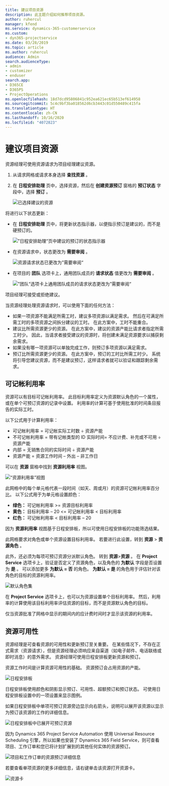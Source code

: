 ```yaml
---
title: 建议项目资源
description: 此主题介绍如何推荐项目资源。
author: ruhercul
manager: kfend
ms.service: dynamics-365-customerservice
ms.custom:
- dyn365-projectservice
ms.date: 03/28/2019
ms.topic: article
ms.author: ruhercul
audience: Admin
search.audienceType:
- admin
- customizer
- enduser
search.app:
- D365CE
- D365PS
- ProjectOperations
ms.openlocfilehash: 18d7dcd95806841c952ea621ec65b513ef614958
ms.sourcegitcommit: 5c4c9bf3ba018562d6cb3443c01d550489c415fa
ms.translationtype: HT
ms.contentlocale: zh-CN
ms.lasthandoff: 10/16/2020
ms.locfileid: "4072823"
---
```

# <a name="propose-project-resources"></a>建议项目资源

资源经理可使用资源请求为项目经理建议资源。

1. 从请求网格或请求本身选择 **查找资源** 。
2. 在 **日程安排助理** 页中，选择资源，然后在 **创建资源预订** 窗格的 **预订状态** 字段中，选择 **预订** 。

    ![已选择建议的资源](media/Resource-Management-image62.png)

将进行以下状态更新：

- 在 **日程安排助理** 页中，将更新状态指示器，以便指示预订是建议的，而不是硬预订的。

    ![”日程安排助理“页中建议的预订的状态指示器](media/Resource-Management-image63.png)

- 在资源请求中，状态更改为 **需要审阅** 。

    ![资源请求状态已更改为”需要审阅“](media/Resource-Management-image64.png)

- 在项目的 **团队** 选项卡上，通用团队成员的 **请求状态** 值更改为 **需要审阅** 。

    ![”团队“选项卡上通用团队成员的请求状态更改为”需要审阅“](media/Resource-Management-image48.png)

项目经理可接受或拒绝建议。

当资源经理处理资源请求时，可以使用下面的任何方法：

- 如果一项资源不能满足所需工时，建议多项资源以满足需求。 然后在可满足所需工时的多项资源之间拆分建议的工时。 在此方案中，工时不能重合。
- 建议比所需资源更少的资源。 在此方案中，建议的资源产能比请求者指定所需工时少。 因此，当请求者接受建议的资源时，将创建未满足资源要求以捕获剩余需求。
- 如果没有哪一项资源可以单独完成工作，则预订多项资源以满足需求。
- 预订比所需资源更少的资源。 在此方案中，预订的工时比所需工时少。 系统将引导您建议资源，而不是建议预订，这样请求者就可以验证和跟踪剩余需求。

## <a name="billable-utilization"></a>可记帐利用率

资源可以有目标可记帐利用率。 此目标利用率定义为资源默认角色的一个属性，或在单个可预订资源的记录中设置。 利用率的计算可基于使用批准的时间条目报告的实际工时。

以下公式用于计算利用率：

- 可记帐利用率 = 可记帐实际工时数 ÷ 资源产能
- 不可记帐利用率 = 带有记帐类型的 ID 实际时间= 不应计费、补充或不可用 ÷ 资源产能
- 内部 = 无销售合同的实际时间 ÷ 资源产能
- 资源产能 = 资源工作时间 – 外出 – 非工作日

可以在 **资源** 窗格中找到 **资源利用率** 视图。

![“资源利用率”视图](media/Resource-Management-image65.png)

此网格中的每个单元格代表一段时间（如天、周或月）的资源可记帐利用率百分比。 以下公式用于为单元格设置颜色：

- **绿色：** 可记帐利用率 \>= 资源目标利用率
- **黄色：** 目标利用率 – 20 \<= 可记帐利用率 \< 目标利用率
- **红色：** 可记帐利用率 \< 目标利用率 – 20

因为 **资源利用率** 视图基于日程安排板，所以可使用日程安排板的功能筛选结果。

此网格要求对角色或单个资源设置目标利用率。 若要进行此设置，转到 **资源** \> **资源角色** 。

此外，还必须为每项可预订资源分派默认角色。 转到 **资源**\>**资源** 。 在 **Project Service** 选项卡上，验证是否定义了资源角色，以及角色的 **为默认** 字段是否设置为 **是** 。 可以添加更多 **为默认 = 否** 的角色。 **为默认 = 是** 的角色用于评估针对该角色的目标的资源利用率。

![默认角色集](media/Resource-Management-image67.png)

在 **Project Service** 选项卡上，也可以为资源设置单个目标利用率。 然后，利用率的计算使用该目标利用率评估资源的目标，而不是资源默认角色的目标。

仅当资源批准了网格中显示的期间内的应计费时间时才显示该资源的利用率。

## <a name="resource-availability"></a>资源可用性

资源经理是可查看资源的可用性和更新预订至关重要。 在某些情况下，不存在正式需求（资源请求），但是资源经理必须响应来自渠道（如电子邮件、电话联络或即时消息）的意外需求。 资源经理可使用日程安排板更新资源和预订。

资源工作时间是计算资源可用性的基础。 资源预订会占用资源的产能。

![日程安排板](media/Resource-Management-image68.png)

日程安排板使用颜色和阴影显示预订、可用性、超额预订和预订状态。 可使用日程安排板设置中的一项设置来显示图例。

如果日程安排板中单项可预订资源旁边显示向右箭头，说明可以展开该资源以显示为预订该资源的工作的详细信息。

![日程安排板中已展开可预订资源](media/Resource-Management-image69.png)

因为 Dynamics 365 Project Service Automation 使用 Universal Resource Scheduling 引擎，所以如果也安装了 Dynamics 365 Field Service，则可查看项目、工作订单和您已将计划扩展到的其他任何实体的资源预订。

![项目和工作订单的资源预订详细信息](media/Resource-Management-image70.png)

若要查看单项资源的更多详细信息，请右键单击该资源打开资源卡。

![资源卡](media/Resource-Management-image71.png)
